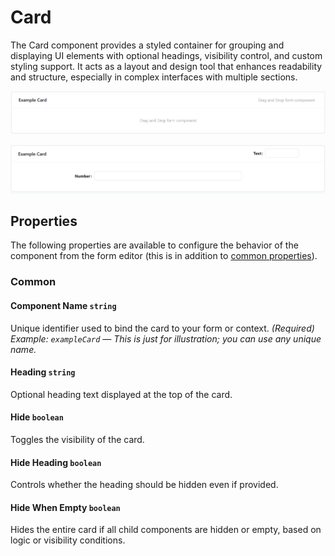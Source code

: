 # Card

The Card component provides a styled container for grouping and displaying UI elements with optional headings, visibility control, and custom styling support. It acts as a layout and design tool that enhances readability and structure, especially in complex interfaces with multiple sections.


![Image](../Layouts/images/cards1.png)

![Image](../Layouts/images/cards2.png)


## **Properties**

The following properties are available to configure the behavior of the component from the form editor (this is in addition to [common properties](/docs/front-end-basics/form-components/common-component-properties)).


### Common

#### **Component Name** `string`  
Unique identifier used to bind the card to your form or context. *(Required)*  
_Example: `exampleCard` — This is just for illustration; you can use any unique name._

#### **Heading** `string`  
Optional heading text displayed at the top of the card.

#### **Hide** `boolean`  
Toggles the visibility of the card.

#### **Hide Heading** `boolean`  
Controls whether the heading should be hidden even if provided.

#### **Hide When Empty** `boolean`  
Hides the entire card if all child components are hidden or empty, based on logic or visibility conditions.



